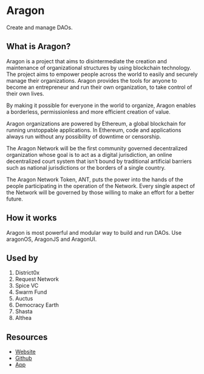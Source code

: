 # Aragon
Create and manage DAOs. 

## What is Aragon?

Aragon is a project that aims to disintermediate the creation and maintenance of organizational structures by using blockchain technology. The project aims to empower people across the world to easily and securely manage their organizations. Aragon provides the tools for anyone to become an entrepreneur and run their own organization, to take control of their own lives.

By making it possible for everyone in the world to organize, Aragon enables a borderless, permissionless and more efficient creation of value.

Aragon organizations are powered by Ethereum, a global blockchain for running unstoppable applications. In Ethereum, code and applications always run without any possibility of downtime or censorship.

The Aragon Network will be the first community governed decentralized organization whose goal is to act as a digital jurisdiction, an online decentralized court system that isn’t bound by traditional artificial barriers such as national jurisdictions or the borders of a single country.

The Aragon Network Token, ANT, puts the power into the hands of the people participating in the operation of the Network. Every single aspect of the Network will be governed by those willing to make an effort for a better future.

## How it works

Aragon is most powerful and modular way to build and run DAOs. Use aragonOS, AragonJS and AragonUI.

## Used by 

1. District0x
2. Request Network
3. Spice VC
4. Swarm Fund
5. Auctus
6. Democracy Earth
7. Shasta
8. Althea

## Resources

* [Website](https://aragon.org)
* [Github](https://github.com/aragon)
* [App](https://mainnet.aragon.org/)
